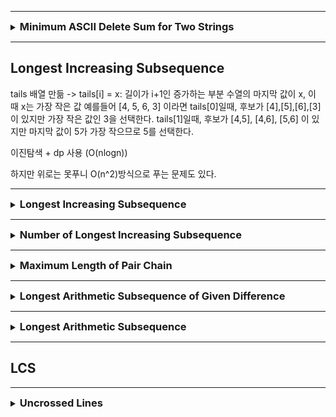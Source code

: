 
---

<details>
<summary><strong style="font-size:1.17em">Minimum ASCII Delete Sum for Two Strings</strong></summary>

https://leetcode.com/problems/minimum-ascii-delete-sum-for-two-strings/description/?envType=study-plan-v2&envId=dynamic-programming

```java

class Solution {
    public int minimumDeleteSum(String s1, String s2) {
        int m = s1.length();
        int n = s2.length();
        int[][] dp = new int[m+1][n+1];

        // s2의 문자를 순차적으로 삭제
        for(int i = 1; i <= n; i++){
            dp[0][i] = dp[0][i-1] + s2.charAt(i-1);
        }

        // s1의 문자를 순차적으로 삭제 
        for(int i = 1; i <= m; i++){
            dp[i][0] = dp[i-1][0] + s1.charAt(i-1);
        }

        for(int i = 1; i <= m; i++){
            for(int j = 1; j <= n; j++){
                char c1 = s1.charAt(i-1);
                char c2 = s2.charAt(j-1);
                
                
                if(c1 == c2){
                    // 문자가 같은 경우, 삭제할 필요가 없음 
                    dp[i][j] = dp[i-1][j-1];
                }else{
                    // 다를 경우, 둘 중 하나를 삭제
                    dp[i][j] = Math.min(dp[i-1][j] + c1, dp[i][j-1]+c2);
                }
            }
        }

        return dp[m][n];
    }
}
```

</details>

---

## Longest Increasing Subsequence

tails 배열 만듦 -> tails[i] = x: 길이가 i+1인 증가하는 부분 수열의 마지막 값이 x, 이 때 x는 가장 작은 값
예를들어 [4, 5, 6, 3] 이라면 tails[0]일때, 후보가 [4],[5],[6],[3]이 있지만 가장 작은 값인 3을 선택한다.
tails[1]일때, 후보가 [4,5], [4,6], [5,6] 이 있지만 마지막 값이 5가 가장 작으므로 5를 선택한다. 

이진탐색 + dp 사용 (O(nlogn))

하지만 위로는 못푸니 O(n^2)방식으로 푸는 문제도 있다.

---

<details>
<summary><strong style="font-size:1.17em">Longest Increasing Subsequence</strong></summary>

https://leetcode.com/problems/longest-increasing-subsequence/solutions/74824/java-python-binary-search-o-nlogn-time-with-explanation/?envType=study-plan-v2&envId=dynamic-programming

```java
class Solution {
    public int lengthOfLIS(int[] nums) {
        if(nums == null || nums.length == 0){
            return 0;
        }

        int[] tails = new int[nums.length];
        int len = 0;

        for(int num : nums){
            int left = 0;
            int right = len;

            while(left < right){
                int mid = left + (right-left)/2;
                if(tails[mid] < num){
                    left = mid +1;
                }else{
                    right = mid;
                }

            }

            tails[left] = num;
            if(left == len){
                len++;
            }
        }


        return len;
    }
}
```


</details>


---

<details>
<summary><strong style="font-size:1.17em">Number of Longest Increasing Subsequence</strong></summary>

https://leetcode.com/problems/number-of-longest-increasing-subsequence/description/?envType=study-plan-v2&envId=dynamic-programming

가장 긴 증가하는 부분 수열(LIS)의 개수를 찾는 문제는 다음과 같이 접근할 수 있습니다:

1. 두 개의 DP 배열이 필요합니다:
    - `length[]`: 각 인덱스에서 끝나는 LIS의 길이
    - `count[]`: 각 인덱스에서 끝나는 LIS의 개수

2. 핵심 아이디어:
   ```java
   // 예시 구현의 기본 틀
   for (int i = 0; i < nums.length; i++) {
       for (int j = 0; j < i; j++) {
           if (nums[i] > nums[j]) {
               // 여기서 length[i]와 count[i]를 업데이트
           }
       }
   }
   ```

3. 각 위치에서:
    - 현재 숫자보다 작은 이전 숫자들을 찾습니다
    - 그 중에서 가장 긴 증가 수열을 만들 수 있는 길이를 찾습니다
    - 같은 길이의 수열이 여러 개 있을 수 있으므로, 그 개수도 함께 세야 합니다

예를 들어 `[1,3,5,4,7]`의 경우:
- `[1,3,5,7]`과 `[1,3,4,7]` 두 개의 서로 다른 최장 증가 수열이 있습니다
- 따라서 답은 2가 됩니다

```java
class Solution {
    public int findNumberOfLIS(int[] nums) {
        int[] length = new int[nums.length];
        int[] count = new int[nums.length];

        Arrays.fill(length,1);
        Arrays.fill(count,1);

        for(int i = 1; i < nums.length; i++){
            for(int j = 0; j <i; j++){
                if(nums[j] < nums[i]){
                    // 수열의 긴 개수가 업데이트 될때는 카운트 초기화
                    if(length[j]+1 > length[i]){
                        length[i] = length[j]+1;
                        count[i] = count[j];
                    }else if(length[j]+1 == length[i]){
                        // 카운트개수만 이전꺼에서 증가
                        count[i] += count[j];
                    }
                }
            
            }
        }


        int maxLength = 0;

        for(int len : length){
            maxLength = Math.max(maxLength,len);
        }

        int result = 0;
        for(int i = 0; i< nums.length; i++){
            if(maxLength == length[i]){
                result += count[i];
            }
        }

        return result;

    }
}
```

</details>

---

<details>
<summary><strong style="font-size:1.17em">Maximum Length of Pair Chain</strong></summary>

https://leetcode.com/problems/maximum-length-of-pair-chain/?envType=study-plan-v2&envId=dynamic-programming

### 풀이 1. 그리디로 풀기 (정렬 후 순회) O(nlogn)

```java
class Solution {
    public int findLongestChain(int[][] pairs) {
        if(pairs.length == 1){
            return 1;
        }


        Arrays.sort(pairs, new Comparator<int[]>() {
            public int compare(int[] a, int[] b){
                return Integer.compare(a[1],b[1]);
            }
        });

        int prev = 0;
        int res = 1;

        for(int i = 1; i < pairs.length; i++){
            if(pairs[prev][1] < pairs[i][0]){
                prev = i;
                res++;
            }
        }

        return res;


    }
    // 형성될 수 있는 가장 긴 체인의 길이를 반환
    // 두번째 인덱스로 정렬 -> 순서가 바뀌어도 상관없으니(어차피 긴 길이 반환) 스테블이든,언스테블이든 어떤 정렬 알고리즘 써도 상관 x
    // prev로 비교하고 조건에 만족하면 +1 후 이동 
    // [1,2] [2,3] [3,4] [5,8]

}

```

### 풀이 2. LIS O(N^2)

```java
class Solution {
    public int findLongestChain(int[][] pairs) {
        if(pairs.length == 1){
            return 1;
        }

        int n = pairs.length;
        int[] length = new int[n];

        Arrays.fill(length,1);
        Arrays.sort(pairs, (a,b)-> Integer.compare(a[1],b[1]));

        for(int i = 1; i < n; i++){
            for(int j = 0; j < i; j++){
                if(pairs[j][1] < pairs[i][0] && 1 + length[j] > length[i]){
                    length[i] = length[j] +1;
                }
            }
        }

        int maxLength = 1;
        for(int l : length){
            maxLength = Math.max(l, maxLength);
        }

        return maxLength;

    }
    // 형성될 수 있는 가장 긴 체인의 길이를 반환
    // 두번째 인덱스로 정렬 -> 순서가 바뀌어도 상관없으니(어차피 긴 길이 반환) 스테블이든,언스테블이든 어떤 정렬 알고리즘 써도 상관 x
    // prev로 비교하고 조건에 만족하면 +1 후 이동 
    // [1,2] [2,3] [3,4] [5,8]

}
```

</details>

---

<details>
<summary><strong style="font-size:1.17em">Longest Arithmetic Subsequence of Given Difference</strong></summary>

https://leetcode.com/problems/longest-arithmetic-subsequence-of-given-difference/?envType=study-plan-v2&envId=dynamic-programming

시간복잡도 O(n)으로 하기 위해 map 사용

```java
import java.util.*;
class Solution {
    public int longestSubsequence(int[] arr, int difference) {
        
        int n = arr.length;
        Map<Integer, Integer> map = new HashMap<>();



        for(int i = 0; i < n; i++){
            map.put(arr[i], map.getOrDefault(arr[i] - difference, 0) + 1);
        }

        return Collections.max(map.values());
    }
}
```

</details>

---

<details>
<summary><strong style="font-size:1.17em">Longest Arithmetic Subsequence</strong></summary>

https://leetcode.com/problems/longest-arithmetic-subsequence/description/?envType=study-plan-v2&envId=dynamic-programming

```java
class Solution {
    public int longestArithSeqLength(int[] nums) {
        int n = nums.length;
        Map<Integer,Integer>[] dp = new HashMap[n];
        for(int i = 0; i < n; i++){
            dp[i] = new HashMap<>();
        }

        int len = 0;

        for(int i = 0; i < n; i++){
            for(int j = 0; j < i; j++){
                int diff = nums[i] - nums[j];
                int d = dp[j].getOrDefault(diff,1);
                dp[i].put(diff,d+1);
                len = Math.max(len,d+1);
            }
        }

        return len;
    }

    // 가장 긴 산술적 부분 수열 길이 반환
    // seq[i+1] - seq[i]가 같은거 
    // 각 배열의 요소마다 맵을 만듦
    // 그리고 그 맵엔 각 요소의 차이에 대한 개수를 저장하는데, 그전에 비교하는 요소의 맵에 그 차이값만큼이 맵에 존재하면 그이전요소의 차이값의 value+1해서 저장
    // 가장 긴건 수시로 업데이트 
}
```


</details>


---

## LCS

---

<details>
<summary><strong style="font-size:1.17em">Uncrossed Lines</strong></summary>

https://leetcode.com/problems/uncrossed-lines/description/?envType=study-plan-v2&envId=dynamic-programming

O(N^2) 

```java
class Solution {
    public int maxUncrossedLines(int[] nums1, int[] nums2) {

        int nums1Len = nums1.length;
        int nums2Len = nums2.length;

        int[][] dp = new int[nums1Len+1][nums2Len+1];

        for(int i = 0; i <= nums1Len; i++){
            for(int j = 0; j <= nums2Len; j++){
                if(i==0 || j==0){
                    dp[i][j] = 0;
                }else if(nums1[i-1] == nums2[j-1]){
                    dp[i][j] = dp[i-1][j-1] + 1;
                }else{
                    dp[i][j] = Math.max(dp[i-1][j], dp[i][j-1]);
                }
            }
        }

        return dp[nums1Len][nums2Len];
        
    }

    // 앞 뒤로 길게  선을 그어 버리면 많은 선을 그을 수가 없음
    // 최장 공통 부분 수열 LCS
}
```

</details>
